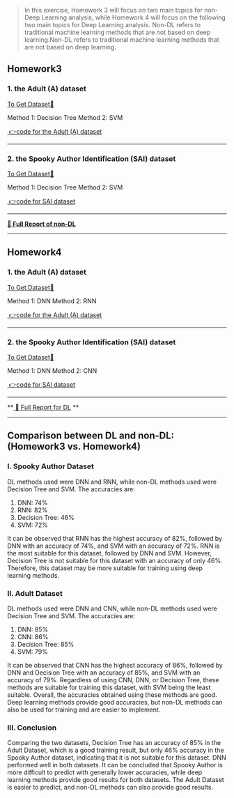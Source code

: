 
> In this exercise, Homework 3 will focus on two main topics for non-Deep Learning analysis, while Homework 4 will focus on the following two main topics for Deep Learning analysis.
Non-DL refers to traditional machine learning methods that are not based on deep learning.Non-DL refers to traditional machine learning methods that are not based on deep learning.


## Homework3

### 1. the Adult (A) dataset
[To Get Dataset🔗](https://archive.ics.uci.edu/ml/datasets/Adult "To Get Dataset🔗")

Method 1: Decision Tree
Method 2: SVM

[ 👉code for the Adult (A) dataset](https://github.com/mimi-030/ML-DL-Practices-for-Beginners/blob/main/Homework3/adult_nonDL.ipynb " 👉code for the Adult (A) dataset")

------------



### 2. the Spooky Author Identification (SAI) dataset
[To Get Dataset🔗](https://www.kaggle.com/c/spooky-author-identification "To Get Dataset🔗")

Method 1: Decision Tree
Method 2: SVM

[ 👉code for SAI dataset](https://github.com/mimi-030/ML-DL-Practices-for-Beginners/blob/main/Homework3/spooky_author_nonDL.ipynb " 👉code for SAI dataset")

------------


**[ 📄 Full Report of non-DL](https://github.com/mimi-030/ML-DL-Practices-for-Beginners/blob/main/Homework3/README.md " 📄 Full Report for non-DL")**

------------


## Homework4

### 1. the Adult (A) dataset
[To Get Dataset🔗](https://archive.ics.uci.edu/ml/datasets/Adult "To Get Dataset🔗")

Method 1: DNN
Method 2: RNN

[ 👉code for the Adult (A) dataset](https://github.com/mimi-030/ML-DL-Practices-for-Beginners/blob/main/Homework4/adult_DL.ipynb " 👉code for the Adult (A) dataset") 

------------


### 2. the Spooky Author Identification (SAI) dataset 
[To Get Dataset🔗](https://www.kaggle.com/c/spooky-author-identification "To Get Dataset🔗")

Method 1: DNN
Method 2: CNN

[ 👉code for SAI dataset](https://github.com/mimi-030/ML-DL-Practices-for-Beginners/blob/main/Homework4/SpookyAuthor_DL.ipynb " 👉code for SAI dataset")

------------
**[ 📄 Full Report for DL](https://github.com/mimi-030/ML-DL-Practices-for-Beginners/blob/main/Homework4/README.md " 📄 Full Report for DL")
**

------------

## Comparison between DL and non-DL:  (Homework3 vs. Homework4)

### I. Spooky Author Dataset
DL methods used were DNN and RNN, while non-DL methods used were Decision Tree and SVM. The accuracies are:
1. DNN: 74%
2. RNN: 82%
3. Decision Tree: 46%
4. SVM: 72%

It can be observed that RNN has the highest accuracy of 82%, followed by DNN with an accuracy of 74%, and SVM with an accuracy of 72%. RNN is the most suitable for this dataset, followed by DNN and SVM. However, Decision Tree is not suitable for this dataset with an accuracy of only 46%. Therefore, this dataset may be more suitable for training using deep learning methods.

### II. Adult Dataset
DL methods used were DNN and CNN, while non-DL methods used were Decision Tree and SVM. The accuracies are:
1. DNN: 85%
2. CNN: 86%
3. Decision Tree: 85%
4. SVM: 79%

It can be observed that CNN has the highest accuracy of 86%, followed by DNN and Decision Tree with an accuracy of 85%, and SVM with an accuracy of 79%. Regardless of using CNN, DNN, or Decision Tree, these methods are suitable for training this dataset, with SVM being the least suitable. Overall, the accuracies obtained using these methods are good. Deep learning methods provide good accuracies, but non-DL methods can also be used for training and are easier to implement.

### III. Conclusion
Comparing the two datasets, Decision Tree has an accuracy of 85% in the Adult Dataset, which is a good training result, but only 46% accuracy in the Spooky Author dataset, indicating that it is not suitable for this dataset. DNN performed well in both datasets. It can be concluded that Spooky Author is more difficult to predict with generally lower accuracies, while deep learning methods provide good results for both datasets. The Adult Dataset is easier to predict, and non-DL methods can also provide good results.


